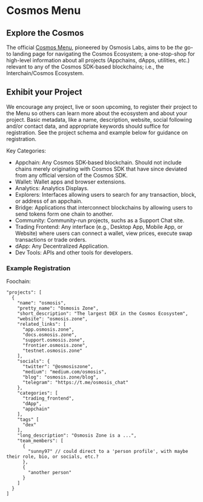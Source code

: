 # Cosmos Menu

## Explore the Cosmos

The official [Cosmos Menu](https://cosmos-menu-15cf62f9744e4a7cce5bcfb140.webflow.io/), pioneered by Osmosis Labs, aims to be *the* go-to landing page for navigating the Cosmos Ecosystem; a one-stop-shop for high-level information about all projects (Appchains, dApps, utilities, etc.) relevant to any of the Cosmos SDK-based blockchains; i.e., the Interchain/Cosmos Ecosystem.

## Exhibit your Project

We encourage any project, live or soon upcoming, to register their project to the Menu so others can learn more about the ecosystem and about your project. Basic metadata, like a name, description, website, social following and/or contact data, and appropriate keywords should suffice for registration. See the project schema and example below for guidance on registration.

Key Categories:
 - Appchain: Any Cosmos SDK-based blockchain. Should not include chains merely originating with Cosmos SDK that have since deviated from any official version of the Cosmos SDK.
 - Wallet: Wallet apps and browser extensions.
 - Analytics: Analytics Displays.
 - Explorers: Interfaces allowing users to search for any transaction, block, or address of an appchain.
 - Bridge: Applications that interconnect blockchains by allowing users to send tokens form one chain to another.
 - Community: Community-run projects, suchs as a Support Chat site.
 - Trading Frontend: Any interface (e.g., Desktop App, Mobile App, or Website) where users can connect a wallet, view prices, execute swap transactions or trade orders.
 - dApp: Any Decentralized Application.
 - Dev Tools: APIs and other tools for developers.

### Example Registration

Foochain:
```
"projects": [
  {
    "name": "osmosis",
    "pretty_name": "Osmosis Zone",
    "short_description": "The largest DEX in the Cosmos Ecosystem",
    "website": "osmosis.zone",
    "related_links": [
      "app.osmosis.zone",
      "docs.osmosis.zone",
      "support.osmosis.zone",
      "frontier.osmosis.zone",
      "testnet.osmosis.zone"
    ],
    "socials": {
      "twitter": "@osmosiszone",
      "medium": "medium.com/osmosis",
      "blog": "osmosis.zone/blog",
      "telegram": "https://t.me/osmosis_chat"
    },
    "categories": [
      "trading_frontend",
      "dApp",
      "appchain"
    ],
    "tags" [
      "dex"
    ],
    "long_description": "Osmosis Zone is a ...",
    "team_members": [
      {
        "sunny97" // could direct to a 'person profile', with maybe their role, bio, or socials, etc.?
      },
      {
        "another person"
      }
    ]
  }
]
```
